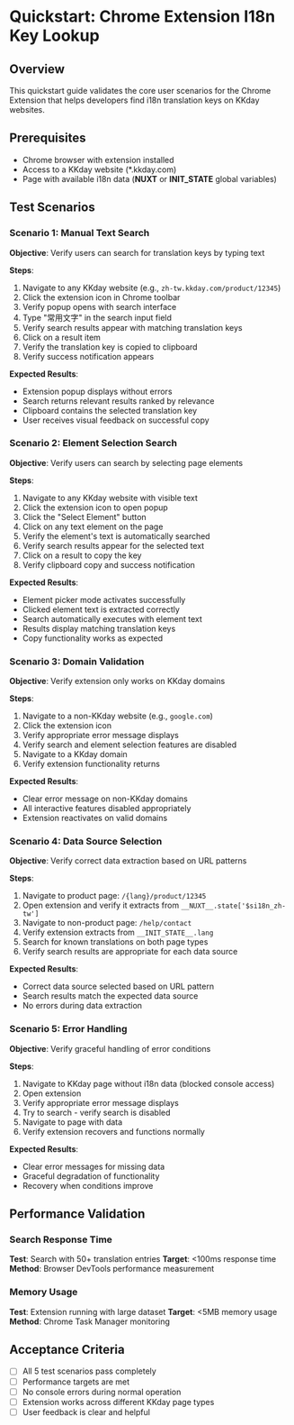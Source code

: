 # Quickstart: Chrome Extension I18n Key Lookup

## Overview
This quickstart guide validates the core user scenarios for the Chrome Extension that helps developers find i18n translation keys on KKday websites.

## Prerequisites
- Chrome browser with extension installed
- Access to a KKday website (*.kkday.com)
- Page with available i18n data (__NUXT__ or __INIT_STATE__ global variables)

## Test Scenarios

### Scenario 1: Manual Text Search
**Objective**: Verify users can search for translation keys by typing text

**Steps**:
1. Navigate to any KKday website (e.g., `zh-tw.kkday.com/product/12345`)
2. Click the extension icon in Chrome toolbar
3. Verify popup opens with search interface
4. Type "常用文字" in the search input field
5. Verify search results appear with matching translation keys
6. Click on a result item
7. Verify the translation key is copied to clipboard
8. Verify success notification appears

**Expected Results**:
- Extension popup displays without errors
- Search returns relevant results ranked by relevance
- Clipboard contains the selected translation key
- User receives visual feedback on successful copy

### Scenario 2: Element Selection Search
**Objective**: Verify users can search by selecting page elements

**Steps**:
1. Navigate to any KKday website with visible text
2. Click the extension icon to open popup
3. Click the "Select Element" button
4. Click on any text element on the page
5. Verify the element's text is automatically searched
6. Verify search results appear for the selected text
7. Click on a result to copy the key
8. Verify clipboard copy and success notification

**Expected Results**:
- Element picker mode activates successfully
- Clicked element text is extracted correctly
- Search automatically executes with element text
- Results display matching translation keys
- Copy functionality works as expected

### Scenario 3: Domain Validation
**Objective**: Verify extension only works on KKday domains

**Steps**:
1. Navigate to a non-KKday website (e.g., `google.com`)
2. Click the extension icon
3. Verify appropriate error message displays
4. Verify search and element selection features are disabled
5. Navigate to a KKday domain
6. Verify extension functionality returns

**Expected Results**:
- Clear error message on non-KKday domains
- All interactive features disabled appropriately
- Extension reactivates on valid domains

### Scenario 4: Data Source Selection
**Objective**: Verify correct data extraction based on URL patterns

**Steps**:
1. Navigate to product page: `/{lang}/product/12345`
2. Open extension and verify it extracts from `__NUXT__.state['$si18n_zh-tw']`
3. Navigate to non-product page: `/help/contact`
4. Verify extension extracts from `__INIT_STATE__.lang`
5. Search for known translations on both page types
6. Verify search results are appropriate for each data source

**Expected Results**:
- Correct data source selected based on URL pattern
- Search results match the expected data source
- No errors during data extraction

### Scenario 5: Error Handling
**Objective**: Verify graceful handling of error conditions

**Steps**:
1. Navigate to KKday page without i18n data (blocked console access)
2. Open extension
3. Verify appropriate error message displays
4. Try to search - verify search is disabled
5. Navigate to page with data
6. Verify extension recovers and functions normally

**Expected Results**:
- Clear error messages for missing data
- Graceful degradation of functionality
- Recovery when conditions improve

## Performance Validation

### Search Response Time
**Test**: Search with 50+ translation entries
**Target**: <100ms response time
**Method**: Browser DevTools performance measurement

### Memory Usage
**Test**: Extension running with large dataset
**Target**: <5MB memory usage
**Method**: Chrome Task Manager monitoring

## Acceptance Criteria
- [ ] All 5 test scenarios pass completely
- [ ] Performance targets are met
- [ ] No console errors during normal operation
- [ ] Extension works across different KKday page types
- [ ] User feedback is clear and helpful